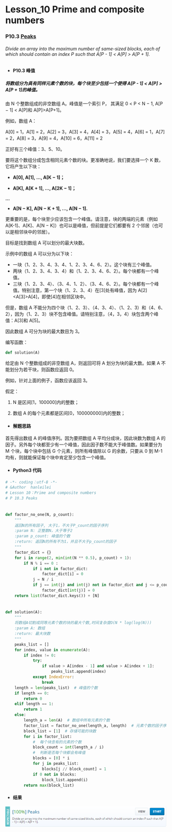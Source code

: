 # Lesson_10 Prime and composite numbers

### P10.3 [Peaks](https://app.codility.com/programmers/lessons/10-prime_and_composite_numbers/peaks/)

###### Divide an array into the maximum number of same-sized blocks, each of which should contain an index P such that A[P - 1] < A[P] > A[P + 1].

- #### P10.3 峰值

##### 将数组分为具有同样元素个数的块，每个块至少包括一个使得 A[P - 1] < A[P] > A[P + 1]的峰值。

由 N 个整数组成的非空数组 A。峰值是一个索引 P， 其满足 0 < P < N − 1, A[P − 1] < A[P]和 A[P]>A[P+1]。

例如，数组 A：

A[0] = 1，A[1] = 2，A[2] = 3，A[3] = 4，A[4] = 3，A[5] = 4，A[6] = 1，A[7] = 2，A[8] = 3，A[9] = 4，A[10] = 6，A[11] = 2

正好有三个峰值：3、5、10。

要将这个数组分成包含相同元素个数的块。更准确地说，我们要选择一个 K 数，它将产生以下块：

- **A[0], A[1], ..., A[K − 1]；**

- **A[K], A[K + 1], ..., A[2K − 1]；**

**...**

- **A[N − K], A[N − K + 1], ..., A[N − 1].**

更重要的是，每个块至少应该包含一个峰值。请注意，块的两端的元素（例如 A[K-1]、A[K]、A[N − K]）也可以是峰值，但前提是它们都要有 2 个邻居（也可以是相邻块中的邻居）。

目标是找到数组 A 可以划分的最大块数。

示例中的数组 A 可以分为以下块：

- 一块（1、2、3、4、3、4、1、2、3、4、6、2）。这个块有三个峰值。
- 两块（1、2、3、4、3、4）和（1、2、3、4、6、2）。每个块都有一个峰值。
- 三块（1、2、3、4）、（3、4、1、2）、（3、4、6、2）。每个块都有一个峰值。特别注意，第一个块（1、2、3、4）在[3]处有峰值，因为 A[2]<A[3]>A[4]，即使[4]在相邻区块中。

但是，数组 A 不能分为四个块（1、2、3）、（4、3、4）、（1、2、3）和（4、6、2），因为（1、2、3）块不包含峰值。请特别注意，（4，3，4）块包含两个峰值：A[3]和 A[5]。

因此数组 A 可分为块的最大数目为 3。

编写函数：

```python
def solution(A)
```

给定由 N 个整数组成的非空数组 A，则返回可将 A 划分为块的最大数。如果 A 不能划分为若干块，则函数应返回 0。

例如，针对上面的例子，函数应该返回 3。

假定：

1. N 是区间[1，100000]内的整数；

2. 数组 A 的每个元素都是区间[0，100000000]内的整数；

- #### 解题思路

首先得出数组 A 的峰值序列。因为要把数组 A 平均分成块，因此块数为数组 A 的因子。另外每个块都至少有一个峰值，因此因子数不能大于峰值数。如果要分为 M 个块，每个块中包括 G 个元素，则所有峰值除以 G 的余数，只要从 0 到 M-1 均有，则就能保证每个块中肯定至少包含一个峰值。

- #### Python3 代码

```python
# -*- coding：utf-8 -*-
# &Author  hanleilei
# Lesson 10：Prime and composite numbers
# P 10.3 Peaks


def factor_no_one(N, p_count):
    """
    返回N的所有因子, 大于1，不大于P_count的因子序列
    :param N: 正整数N，大于等于2
    :param p_count: 峰值的个数
    :return: 返回N的所有不为1，并且不大于p_count的因子
    """
    factor_dict = {}
    for i in range(2, min(int(N ** 0.5), p_count) + 1):
        if N % i == 0 :
            if i not in factor_dict:
                factor_dict[i] = 0
            j = N / i
            if j == int(j) and int(j) not in factor_dict and j <= p_count:
                factor_dict[int(j)] = 0
    return list(factor_dict.keys()) + [N]


def solution(A):
    """
    将数组A切割成同等元素个数的块的最大个数,时间复杂度O(N * log(log(N)))
    :param A: 数组
    :return: 最大块数
    """
    peaks_list = []
    for index, value in enumerate(A):
        if index != 0:
            try:
                if value > A[index - 1] and value > A[index + 1]:
                    peaks_list.append(index)
            except IndexError:
                break
    length = len(peaks_list)  # 峰值的个数
    if length == 0:
        return 0
    elif length == 1:
        return 1
    else:
        length_a = len(A)  # 数组中所有元素的个数
        factor_list = factor_no_one(length_a, length)  # 元素个数的因子序列
        block_list = [1]  # 存储可能的块数
        for i in factor_list:
            #  每个块含有的元素的个数
            block_count = int(length_a / i)
            #  判断是否每个块都会有峰值
            blocks = [0] * i
            for j in peaks_list:
                blocks[j // block_count] = 1
            if 0 not in blocks:
                block_list.append(i)
        return max(block_list)
```

- #### 结果

![image](https://github.com/hanleilei/codility_lession/blob/master/L10_Prime%20and%20composite%20numbers/10.3.png)
